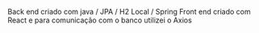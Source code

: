 Back end criado com java / JPA / H2 Local / Spring
Front end criado com React e para comunicação com o banco utilizei o Axios 
